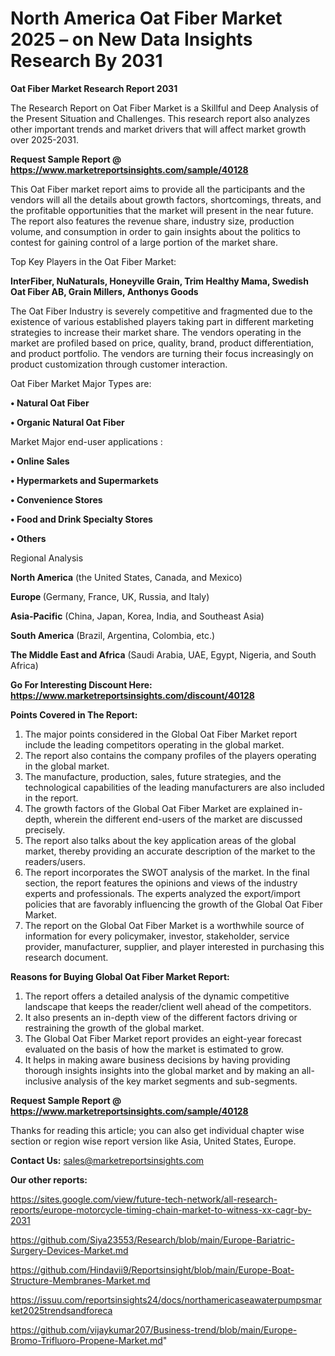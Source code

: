 # North America Oat Fiber Market 2025 – on New Data Insights Research By 2031

<strong>Oat Fiber Market Research Report 2031</strong>

The Research Report on Oat Fiber Market is a Skillful and Deep Analysis of the Present Situation and Challenges. This research report also analyzes other important trends and market drivers that will affect market growth over 2025-2031.

<strong>Request Sample Report @ <a href=https://www.marketreportsinsights.com/sample/40128>https://www.marketreportsinsights.com/sample/40128</a></strong>

This Oat Fiber market report aims to provide all the participants and the vendors will all the details about growth factors, shortcomings, threats, and the profitable opportunities that the market will present in the near future. The report also features the revenue share, industry size, production volume, and consumption in order to gain insights about the politics to contest for gaining control of a large portion of the market share.

Top Key Players in the Oat Fiber Market:

<strong>InterFiber, NuNaturals, Honeyville Grain, Trim Healthy Mama, Swedish Oat Fiber AB, Grain Millers, Anthonys Goods</strong>

The Oat Fiber Industry is severely competitive and fragmented due to the existence of various established players taking part in different marketing strategies to increase their market share. The vendors operating in the market are profiled based on price, quality, brand, product differentiation, and product portfolio. The vendors are turning their focus increasingly on product customization through customer interaction.

Oat Fiber Market Major Types are:

<strong>•  Natural Oat Fiber

•  Organic Natural Oat Fiber</strong>

Market Major end-user applications :

<strong>•  Online Sales

•  Hypermarkets and Supermarkets

•  Convenience Stores

•  Food and Drink Specialty Stores

•  Others</strong>

Regional Analysis

</u><strong><b>North America</b></strong> (the United States, Canada, and Mexico)

<strong><b>Europe </b></strong>(Germany, France, UK, Russia, and Italy)

<strong><b>Asia-Pacific</b></strong> (China, Japan, Korea, India, and Southeast Asia)

<strong><b>South America</b></strong> (Brazil, Argentina, Colombia, etc.)

<strong><b>The Middle East and Africa</b></strong> (Saudi Arabia, UAE, Egypt, Nigeria, and South Africa)

<strong>Go For Interesting Discount Here: <a href=https://www.marketreportsinsights.com/discount/40128>https://www.marketreportsinsights.com/discount/40128</a></strong>

<strong>Points Covered in The Report:</strong>
<ol>
  <li>The major points considered in the Global Oat Fiber Market report include the leading competitors operating in the global market.</li>
  <li>The report also contains the company profiles of the players operating in the global market.</li>
  <li>The manufacture, production, sales, future strategies, and the technological capabilities of the leading manufacturers are also included in the report.</li>
  <li>The growth factors of the Global Oat Fiber Market are explained in-depth, wherein the different end-users of the market are discussed precisely.</li>
  <li>The report also talks about the key application areas of the global market, thereby providing an accurate description of the market to the readers/users.</li>
  <li>The report incorporates the SWOT analysis of the market. In the final section, the report features the opinions and views of the industry experts and professionals. The experts analyzed the export/import policies that are favorably influencing the growth of the Global Oat Fiber Market.</li>
  <li>The report on the Global Oat Fiber Market is a worthwhile source of information for every policymaker, investor, stakeholder, service provider, manufacturer, supplier, and player interested in purchasing this research document.</li>
</ol>
<strong>Reasons for Buying Global Oat Fiber Market Report:</strong>

<ol>
  <li>The report offers a detailed analysis of the dynamic competitive landscape that keeps the reader/client well ahead of the competitors.</li>
  <li>It also presents an in-depth view of the different factors driving or restraining the growth of the global market.</li>
  <li>The Global Oat Fiber Market report provides an eight-year forecast evaluated on the basis of how the market is estimated to grow.</li>
  <li>It helps in making aware business decisions by having providing thorough insights insights into the global market and by making an all-inclusive analysis of the key market segments and sub-segments.</li>
</ol>
<strong>Request Sample Report @ <a href=https://www.marketreportsinsights.com/sample/40128>https://www.marketreportsinsights.com/sample/40128</a></strong>


Thanks for reading this article; you can also get individual chapter wise section or region wise report version like Asia, United States, Europe.

<strong>Contact Us:</strong>
sales@marketreportsinsights.com

<strong>Our other reports:</strong>

<a href=https://sites.google.com/view/future-tech-network/all-research-reports/europe-motorcycle-timing-chain-market-to-witness-xx-cagr-by-2031>https://sites.google.com/view/future-tech-network/all-research-reports/europe-motorcycle-timing-chain-market-to-witness-xx-cagr-by-2031</a>

<a href=https://github.com/Siya23553/Research/blob/main/Europe-Bariatric-Surgery-Devices-Market.md>https://github.com/Siya23553/Research/blob/main/Europe-Bariatric-Surgery-Devices-Market.md</a>

<a href=https://github.com/Hindavii9/Reportsinsight/blob/main/Europe-Boat-Structure-Membranes-Market.md>https://github.com/Hindavii9/Reportsinsight/blob/main/Europe-Boat-Structure-Membranes-Market.md</a>

<a href=https://issuu.com/reportsinsights24/docs/northamericaseawaterpumpsmarket2025trendsandforeca>https://issuu.com/reportsinsights24/docs/northamericaseawaterpumpsmarket2025trendsandforeca</a>

<a href=https://github.com/vijaykumar207/Business-trend/blob/main/Europe-Bromo-Trifluoro-Propene-Market.md>https://github.com/vijaykumar207/Business-trend/blob/main/Europe-Bromo-Trifluoro-Propene-Market.md</a>"
